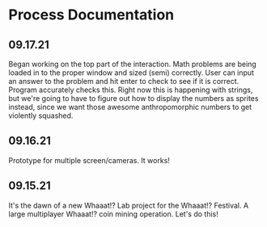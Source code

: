 # Process Documentation

## 09.17.21
Began working on the top part of the interaction. Math problems are being loaded in to the proper window and sized (semi) correctly.
User can input an answer to the problem and hit enter to check to see if it is correct. Program accurately checks this. 
Right now this is happening with strings, but we're going to have to figure out how to display the numbers as sprites instead, since we want those awesome anthropomorphic numbers to get violently squashed.

## 09.16.21
Prototype for multiple screen/cameras. It works!

## 09.15.21
It's the dawn of a new Whaaat!? Lab  project for the Whaaat!? Festival. A large multiplayer Whaaat!? coin mining operation. Let's do this!